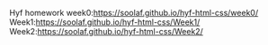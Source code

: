 Hyf homework
week0:https://soolaf.github.io/hyf-html-css/week0/
Week1:https://soolaf.github.io/hyf-html-css/Week1/
Week2:https://soolaf.github.io/hyf-html-css/Week2/
